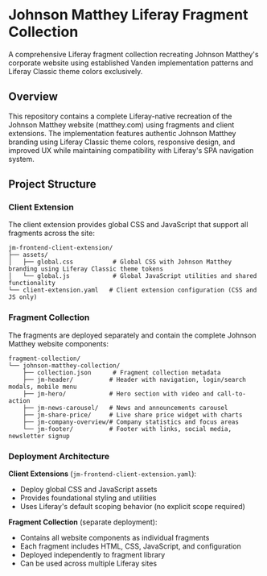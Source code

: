 # Johnson Matthey Liferay Fragment Collection

A comprehensive Liferay fragment collection recreating Johnson Matthey's corporate website using established Vanden implementation patterns and Liferay Classic theme colors exclusively.

## Overview

This repository contains a complete Liferay-native recreation of the Johnson Matthey website (matthey.com) using fragments and client extensions. The implementation features authentic Johnson Matthey branding using Liferay Classic theme colors, responsive design, and improved UX while maintaining compatibility with Liferay's SPA navigation system.

## Project Structure

### Client Extension
The client extension provides global CSS and JavaScript that support all fragments across the site:

```
jm-frontend-client-extension/
├── assets/
│   ├── global.css           # Global CSS with Johnson Matthey branding using Liferay Classic theme tokens
│   └── global.js            # Global JavaScript utilities and shared functionality
└── client-extension.yaml   # Client extension configuration (CSS and JS only)
```

### Fragment Collection
The fragments are deployed separately and contain the complete Johnson Matthey website components:

```
fragment-collection/
└── johnson-matthey-collection/
    ├── collection.json      # Fragment collection metadata
    ├── jm-header/          # Header with navigation, login/search modals, mobile menu
    ├── jm-hero/            # Hero section with video and call-to-action
    ├── jm-news-carousel/   # News and announcements carousel
    ├── jm-share-price/     # Live share price widget with charts
    ├── jm-company-overview/# Company statistics and focus areas
    └── jm-footer/          # Footer with links, social media, newsletter signup
```

### Deployment Architecture

**Client Extensions** (`jm-frontend-client-extension.yaml`):
- Deploy global CSS and JavaScript assets
- Provides foundational styling and utilities
- Uses Liferay's default scoping behavior (no explicit scope required)

**Fragment Collection** (separate deployment):
- Contains all website components as individual fragments
- Each fragment includes HTML, CSS, JavaScript, and configuration
- Deployed independently to fragment library
- Can be used across multiple Liferay sites

